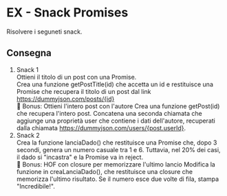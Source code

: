 EX - Snack Promises
===
Risolvere i seguneti snack.
## Consegna
1. Snack 1 <br>
Ottieni il titolo di un post con una Promise. <br>
Crea una funzione getPostTitle(id) che accetta un id e restituisce una Promise che recupera il titolo di un post dal link https://dummyjson.com/posts/{id} <br>
🎯 Bonus: Ottieni l'intero post con l'autore
Crea una funzione getPost(id) che recupera l'intero post. Concatena una seconda chiamata che aggiunge una proprietà user che contiene i dati dell'autore, recuperati dalla chiamata https://dummyjson.com/users/{post.userId}.
2. Snack 2 <br>
Crea la funzione lanciaDado() che restituisce una Promise che, dopo 3 secondi, genera un numero casuale tra 1 e 6. Tuttavia, nel 20% dei casi, il dado si "incastra" e la Promise va in reject. <br>
🎯 Bonus: HOF con closure per memorizzare l'ultimo lancio
Modifica la funzione in creaLanciaDado(), che restituisce una closure che memorizza l'ultimo risultato. Se il numero esce due volte di fila, stampa "Incredibile!".
